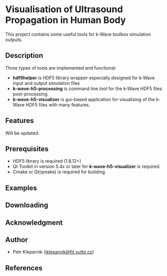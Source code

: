 Visualisation of Ultrasound Propagation in Human Body 
=====================
This project contains some useful tools for k-Wave toolbox simulation outputs.

Description
-----------
Three types of tools are implemented and functional:
* **hdf5helper** is HDF5 library wrapper especially designed for k-Wave input and output simulation files
* **k-wave-h5-processing** is command line tool for the k-Wave HDF5 files post-processing.
* **k-wave-h5-visualizer** is gui-based application for visualising of the k-Wave HDF5 files with many features.

Features
--------
Will be updated.

Prerequisites
-------------
* HDF5 library is required (1.8.12+)
* Qt Toolkit in version 5.4x or later for **k-wave-h5-visualizer** is required.
* Cmake or Qt(qmake) is required for building.

Examples
--------

Downloading
-----------

Acknowledgment
---------------

Author
-------
 * Petr Kleparnik   (<ikleparnik@fit.vutbr.cz>)

References
----------
